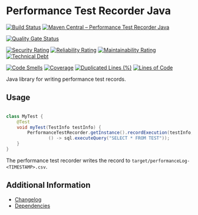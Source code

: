 # Performance Test Recorder Java

[![Build Status](https://github.com/exasol/performance-test-recorder-java/actions/workflows/ci-build.yml/badge.svg)](https://github.com/exasol/performance-test-recorder-java/actions/workflows/ci-build.yml)
[![Maven Central – Performance Test Recorder Java](https://img.shields.io/maven-central/v/com.exasol/performance-test-recorder-java)](https://search.maven.org/artifact/com.exasol/performance-test-recorder-java)

[![Quality Gate Status](https://sonarcloud.io/api/project_badges/measure?project=com.exasol%3Aperformance-test-recorder-java&metric=alert_status)](https://sonarcloud.io/dashboard?id=com.exasol%3Aperformance-test-recorder-java)

[![Security Rating](https://sonarcloud.io/api/project_badges/measure?project=com.exasol%3Aperformance-test-recorder-java&metric=security_rating)](https://sonarcloud.io/dashboard?id=com.exasol%3Aperformance-test-recorder-java)
[![Reliability Rating](https://sonarcloud.io/api/project_badges/measure?project=com.exasol%3Aperformance-test-recorder-java&metric=reliability_rating)](https://sonarcloud.io/dashboard?id=com.exasol%3Aperformance-test-recorder-java)
[![Maintainability Rating](https://sonarcloud.io/api/project_badges/measure?project=com.exasol%3Aperformance-test-recorder-java&metric=sqale_rating)](https://sonarcloud.io/dashboard?id=com.exasol%3Aperformance-test-recorder-java)
[![Technical Debt](https://sonarcloud.io/api/project_badges/measure?project=com.exasol%3Aperformance-test-recorder-java&metric=sqale_index)](https://sonarcloud.io/dashboard?id=com.exasol%3Aperformance-test-recorder-java)

[![Code Smells](https://sonarcloud.io/api/project_badges/measure?project=com.exasol%3Aperformance-test-recorder-java&metric=code_smells)](https://sonarcloud.io/dashboard?id=com.exasol%3Aperformance-test-recorder-java)
[![Coverage](https://sonarcloud.io/api/project_badges/measure?project=com.exasol%3Aperformance-test-recorder-java&metric=coverage)](https://sonarcloud.io/dashboard?id=com.exasol%3Aperformance-test-recorder-java)
[![Duplicated Lines (%)](https://sonarcloud.io/api/project_badges/measure?project=com.exasol%3Aperformance-test-recorder-java&metric=duplicated_lines_density)](https://sonarcloud.io/dashboard?id=com.exasol%3Aperformance-test-recorder-java)
[![Lines of Code](https://sonarcloud.io/api/project_badges/measure?project=com.exasol%3Aperformance-test-recorder-java&metric=ncloc)](https://sonarcloud.io/dashboard?id=com.exasol%3Aperformance-test-recorder-java)

Java library for writing performance test records.

## Usage

```java

class MyTest {
    @Test
    void myTest(TestInfo testInfo) {
        PerformanceTestRecorder.getInstance().recordExecution(testInfo,
                () -> sql.executeQuery("SELECT * FROM TEST"));
    }
}
```

The performance test recorder writes the record to `target/performanceLog-<TIMESTAMP>.csv`.

## Additional Information

* [Changelog](doc/changes/changelog.md)
* [Dependencies](dependencies.md)
